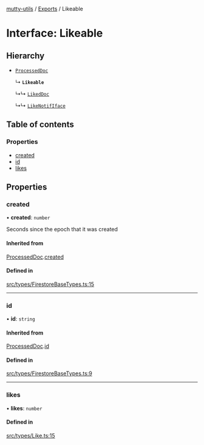 [mutty-utils](../README.md) / [Exports](../modules.md) / Likeable

# Interface: Likeable

## Hierarchy

- [`ProcessedDoc`](ProcessedDoc.md)

  ↳ **`Likeable`**

  ↳↳ [`LikedDoc`](LikedDoc.md)

  ↳↳ [`LikeNotifIface`](LikeNotifIface.md)

## Table of contents

### Properties

- [created](Likeable.md#created)
- [id](Likeable.md#id)
- [likes](Likeable.md#likes)

## Properties

### created

• **created**: `number`

Seconds since the epoch that it was created

#### Inherited from

[ProcessedDoc](ProcessedDoc.md).[created](ProcessedDoc.md#created)

#### Defined in

[src/types/FirestoreBaseTypes.ts:15](https://github.com/jonlaing/mutty-utils/blob/f9c02d2/src/types/FirestoreBaseTypes.ts#L15)

___

### id

• **id**: `string`

#### Inherited from

[ProcessedDoc](ProcessedDoc.md).[id](ProcessedDoc.md#id)

#### Defined in

[src/types/FirestoreBaseTypes.ts:9](https://github.com/jonlaing/mutty-utils/blob/f9c02d2/src/types/FirestoreBaseTypes.ts#L9)

___

### likes

• **likes**: `number`

#### Defined in

[src/types/Like.ts:15](https://github.com/jonlaing/mutty-utils/blob/f9c02d2/src/types/Like.ts#L15)
